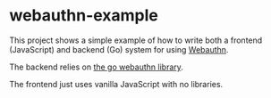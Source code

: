 # webauthn-example

This project shows a simple example of how to write both a frontend (JavaScript) and backend (Go) system for using [Webauthn](https://webauthn.io/).

The backend relies on [the go webauthn library](github.com/go-webauthn/webauthn).

The frontend just uses vanilla JavaScript with no libraries.
